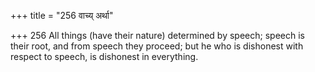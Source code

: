 +++
title = "256 वाच्य् अर्था"

+++
256	All things (have their nature) determined by speech; speech is their root, and from speech they proceed; but he who is dishonest with respect to speech, is dishonest in everything.